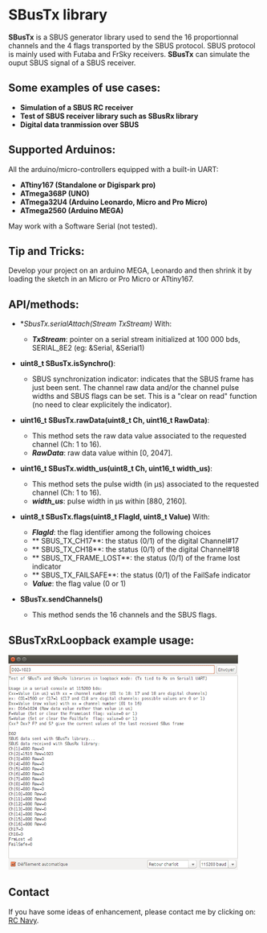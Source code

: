 SBusTx library
==============

**SBusTx** is a SBUS generator library used to send the 16 proportionnal channels and the 4 flags transported by the SBUS protocol.
SBUS protocol is mainly used with Futaba and FrSky receivers.
**SBusTx** can simulate the ouput SBUS signal of a SBUS receiver.


Some examples of use cases:
-------------------------
* **Simulation of a SBUS RC receiver**
* **Test of SBUS receiver library such as SBusRx library**
* **Digital data tranmission over SBUS**

Supported Arduinos:
------------------
All the arduino/micro-controllers equipped with a built-in UART:

* **ATtiny167 (Standalone or Digispark pro)**
* **ATmega368P (UNO)**
* **ATmega32U4 (Arduino Leonardo, Micro and Pro Micro)**
* **ATmega2560 (Arduino MEGA)**

May work with a Software Serial (not tested).

Tip and Tricks:
--------------
Develop your project on an arduino MEGA, Leonardo and then shrink it by loading the sketch in an Micro or Pro Micro or ATtiny167.

API/methods:
-----------
* **SbusTx.serialAttach(Stream *TxStream)**
With:
	* **_TxStream_**: pointer on a serial stream initialized at 100 000 bds, SERIAL_8E2 (eg: &Serial, &Serial1)

* **uint8_t SBusTx.isSynchro()**:
	* SBUS synchronization indicator: indicates that the SBUS frame has just been sent. The channel raw data and/or the channel pulse widths and SBUS flags can be set. This is a "clear on read" function (no need to clear explicitely the indicator).

* **uint16_t SBusTx.rawData(uint8_t Ch, uint16_t RawData)**:
	* This method sets the raw data value associated to the requested channel (Ch: 1 to 16).
	* **_RawData_**: raw data value within [0, 2047].

* **uint16_t SBusTx.width_us(uint8_t Ch, uint16_t width_us)**:
	* This method sets the pulse width (in µs) associated to the requested channel (Ch: 1 to 16).
	* **_width_us_**: pulse width in µs within [880, 2160].

* **uint8_t  SBusTx.flags(uint8_t FlagId, uint8_t Value)**
With:
	* **_FlagId_**: the flag identifier among the following choices
	* ** SBUS_TX_CH17**: the status (0/1) of the digital Channel#17
	* ** SBUS_TX_CH18**: the status (0/1) of the digital Channel#18
	* ** SBUS_TX_FRAME_LOST**: the status (0/1) of the frame lost indicator
	* ** SBUS_TX_FAILSAFE**: the status (0/1) of the FailSafe indicator
	* **_Value_**: the flag value (0 or 1)

* **SBusTx.sendChannels()**
	* This method sends the 16 channels and the SBUS flags.

SBusTxRxLoopback example usage:
------------------------------
![SBusTx screenshot](screenshot.png "SBusTx and SBus Rx")

Contact
-------

If you have some ideas of enhancement, please contact me by clicking on: [RC Navy](http://p.loussouarn.free.fr/contact.html).

